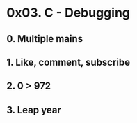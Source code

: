 # 0x03. C - Debugging

## 0. Multiple mains
## 1. Like, comment, subscribe
## 2. 0 > 972
## 3. Leap year
